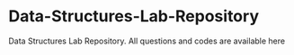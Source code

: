# Data-Structures-Lab-Repository
 Data Structures Lab Repository. All questions and codes are available here
